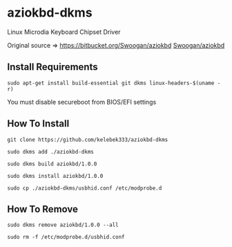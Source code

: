 # aziokbd-dkms
Linux Microdia Keyboard Chipset Driver

Original source => https://bitbucket.org/Swoogan/aziokbd [Swoogan/aziokbd](https://bitbucket.org/Swoogan/aziokbd)

## Install Requirements

`sudo apt-get install build-essential git dkms linux-headers-$(uname -r)`

You must disable secureboot from BIOS/EFI settings

## How To Install

`git clone https://github.com/kelebek333/aziokbd-dkms`

`sudo dkms add ./aziokbd-dkms`

`sudo dkms build aziokbd/1.0.0`

`sudo dkms install aziokbd/1.0.0`

`sudo cp ./aziokbd-dkms/usbhid.conf /etc/modprobe.d`

## How To Remove

`sudo dkms remove aziokbd/1.0.0 --all`

`sudo rm -f /etc/modprobe.d/usbhid.conf`
